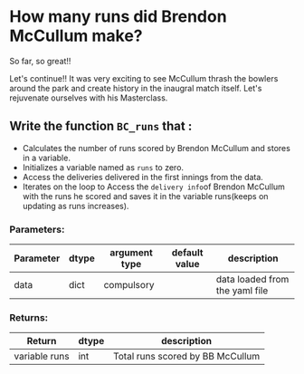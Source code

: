 # How many runs did Brendon McCullum make?

So far, so great!!

Let's continue!!
It was very exciting to see McCullum thrash the bowlers around the park and create history in the inaugral match itself.
Let's rejuvenate ourselves with his Masterclass.

## Write the function `BC_runs` that :

* Calculates the number of runs scored by Brendon McCullum and stores in a variable.
* Initializes a variable named as `runs` to zero.
* Access the deliveries delivered in the first innings from the data.
* Iterates on the loop to Access the `delivery info`of Brendon McCullum with the runs he scored and saves it in the variable runs(keeps on updating as runs increases).

### Parameters:

| Parameter | dtype | argument type | default value | description |
| --- | --- | --- | --- | --- |
| data | dict | compulsory |  | data loaded from the yaml file |

### Returns:

| Return | dtype | description |
| --- | --- | --- |
| variable runs | int | Total runs scored by BB McCullum |
